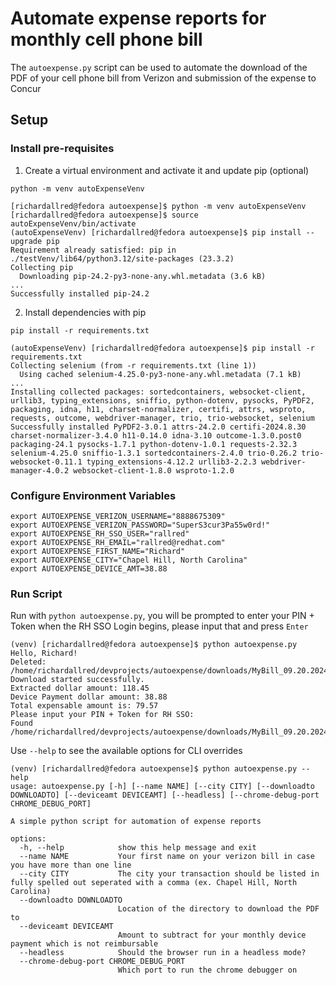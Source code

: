 # Automate expense reports for monthly cell phone bill

The `autoexpense.py` script can be used to automate the download of the PDF of your cell phone bill from Verizon and submission of the expense to Concur

## Setup

### Install pre-requisites

1. Create a virtual environment and activate it and update pip (optional)
```
python -m venv autoExpenseVenv
```
```
[richardallred@fedora autoexpense]$ python -m venv autoExpenseVenv
[richardallred@fedora autoexpense]$ source autoExpenseVenv/bin/activate
(autoExpenseVenv) [richardallred@fedora autoexpense]$ pip install --upgrade pip
Requirement already satisfied: pip in ./testVenv/lib64/python3.12/site-packages (23.3.2)
Collecting pip
  Downloading pip-24.2-py3-none-any.whl.metadata (3.6 kB)
...
Successfully installed pip-24.2
```

2. Install dependencies with pip
```
pip install -r requirements.txt
```
```
(autoExpenseVenv) [richardallred@fedora autoexpense]$ pip install -r requirements.txt
Collecting selenium (from -r requirements.txt (line 1))
  Using cached selenium-4.25.0-py3-none-any.whl.metadata (7.1 kB)
...
Installing collected packages: sortedcontainers, websocket-client, urllib3, typing_extensions, sniffio, python-dotenv, pysocks, PyPDF2, packaging, idna, h11, charset-normalizer, certifi, attrs, wsproto, requests, outcome, webdriver-manager, trio, trio-websocket, selenium
Successfully installed PyPDF2-3.0.1 attrs-24.2.0 certifi-2024.8.30 charset-normalizer-3.4.0 h11-0.14.0 idna-3.10 outcome-1.3.0.post0 packaging-24.1 pysocks-1.7.1 python-dotenv-1.0.1 requests-2.32.3 selenium-4.25.0 sniffio-1.3.1 sortedcontainers-2.4.0 trio-0.26.2 trio-websocket-0.11.1 typing_extensions-4.12.2 urllib3-2.2.3 webdriver-manager-4.0.2 websocket-client-1.8.0 wsproto-1.2.0
```


### Configure Environment Variables

```
export AUTOEXPENSE_VERIZON_USERNAME="8888675309"
export AUTOEXPENSE_VERIZON_PASSWORD="SuperS3cur3Pa55w0rd!"
export AUTOEXPENSE_RH_SSO_USER="rallred"
export AUTOEXPENSE_RH_EMAIL="rallred@redhat.com"
export AUTOEXPENSE_FIRST_NAME="Richard"
export AUTOEXPENSE_CITY="Chapel Hill, North Carolina"
export AUTOEXPENSE_DEVICE_AMT=38.88
```

### Run Script

Run with `python autoexpense.py`, you will be prompted to enter your PIN + Token when the RH SSO Login begins, please input that and press `Enter`

```
(venv) [richardallred@fedora autoexpense]$ python autoexpense.py
Hello, Richard!
Deleted: /home/richardallred/devprojects/autoexpense/downloads/MyBill_09.20.2024.pdf
Download started successfully.
Extracted dollar amount: 118.45
Device Payment dollar amount: 38.88
Total expensable amount is: 79.57
Please input your PIN + Token for RH SSO:
Found /home/richardallred/devprojects/autoexpense/downloads/MyBill_09.20.2024.pdf

```


Use `--help` to see the available options for CLI overrides

```
(venv) [richardallred@fedora autoexpense]$ python autoexpense.py --help
usage: autoexpense.py [-h] [--name NAME] [--city CITY] [--downloadto DOWNLOADTO] [--deviceamt DEVICEAMT] [--headless] [--chrome-debug-port CHROME_DEBUG_PORT]

A simple python script for automation of expense reports

options:
  -h, --help            show this help message and exit
  --name NAME           Your first name on your verizon bill in case you have more than one line
  --city CITY           The city your transaction should be listed in fully spelled out seperated with a comma (ex. Chapel Hill, North Carolina)
  --downloadto DOWNLOADTO
                        Location of the directory to download the PDF to
  --deviceamt DEVICEAMT
                        Amount to subtract for your monthly device payment which is not reimbursable
  --headless            Should the browser run in a headless mode?
  --chrome-debug-port CHROME_DEBUG_PORT
                        Which port to run the chrome debugger on

```
